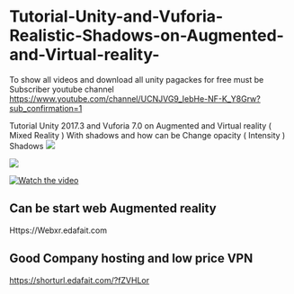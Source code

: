 # Tutorial-Unity-and-Vuforia-Realistic-Shadows-on-Augmented-and-Virtual-reality-

To show all videos and download  all unity pagackes for free must be Subscriber youtube channel 
https://www.youtube.com/channel/UCNJVG9_IebHe-NF-K_Y8Grw?sub_confirmation=1


Tutorial  Unity  2017.3 and Vuforia 7.0  on Augmented and Virtual reality   ( Mixed Reality ) With shadows and how can be Change opacity ( Intensity ) Shadows 
<a href='https://youtu.be/Ice2g8i8ZzU'>
<img src='http://walid.egyptianpugwash.com/s.png' /></a>

<a href='https://youtu.be/Ice2g8i8ZzU'>
<img src='http://walid.egyptianpugwash.com/ss.png' /></a>


[![Watch the video](https://img.youtube.com/vi/Ice2g8i8ZzU/0.jpg)](https://youtu.be/Ice2g8i8ZzU)


## Can be start web Augmented reality

Https://Webxr.edafait.com

## Good Company hosting and low price VPN 
https://shorturl.edafait.com/?fZVHLor


